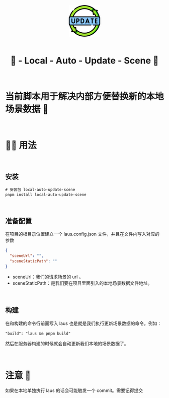 <div align="center"> 
  <img alt="guitar" width="100" src="https://github.com/PlayGuitar-CoderQ-Sub/img-bed/blob/master/uPic/updated.png?raw=true">
  <br> <br>

  <h1> 🔭 - Local - Auto - Update - Scene 🔎 </h1>
</div>
 <br> 

# 当前脚本用于解决内部方便替换新的本地场景数据 🚀

<br />

# 👨‍💻 用法

<br />

## 安装

 ```shell 
 # 安装包 local-auto-update-scene
 pnpm install local-auto-update-scene
 ```
 <br />

## 准备配置

在项目的根目录位置建立一个 laus.config.json 文件，并且在文件内写入对应的参数

```json 
{
  "sceneUrl": "",
  "sceneStaticPath": ""
}
```
- sceneUrl：我们的请求场景的 url 。
- sceneStaticPath：是我们要在项目里面引入的本地场景数据文件地址。

<br />

## 构建

在和构建的命令行前面写入 laus 也是就是我们执行更新场景数据的命令。例如：

```shell
"build": "laus && pnpm build"
```

然后在服务器构建的时候就会自动更新我们本地的场景数据了。

<br />

# 注意 🌟 

如果在本地单独执行 laus 的话会可能触发一个 commit。需要记得提交
